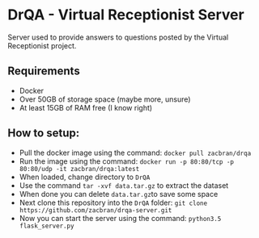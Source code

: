 # DrQA - Virtual Receptionist Server

Server used to provide answers to questions posted by the Virtual Receptionist project.

## Requirements
- Docker
- Over 50GB of storage space (maybe more, unsure)
- At least 15GB of RAM free (I know right) 

## How to setup:
- Pull the docker image using the command: `docker pull zacbran/drqa`
- Run the image using the command: `docker run -p 80:80/tcp -p 80:80/udp -it zacbran/drqa:latest`
- When loaded, change directory to `DrQA`
- Use the command `tar -xvf data.tar.gz` to extract the dataset
- When done you can delete `data.tar.gz`to save some space 
- Next clone this repository into the `DrQA` folder: `git clone https://github.com/zacbran/drqa-server.git` 
- Now you can start the server using the command: `python3.5 flask_server.py`
